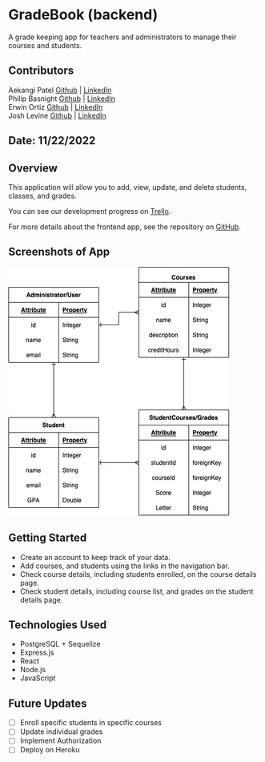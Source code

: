 # GradeBook (backend)

A grade keeping app for teachers and administrators to manage their courses and students.

## Contributors

Aekangi Patel [Github](https://github.com/Aekangi) | [LinkedIn](https://www.linkedin.com/in/aekangipatel/) <br />
Philip Basnight [Github](https://github.com/phizbiz) | [LinkedIn](https://www.linkedin.com/in/philip-basnight/) <br />
Erwin Ortiz [Github](https://github.com/eortiz65) | [LinkedIn](https://www.linkedin.com/in/erwin-e-ortiz/) <br />
Josh Levine [Github](https://github.com/jadlevine) | [LinkedIn](https://www.linkedin.com/in/joshua-adam-levine/) <br />

## Date: 11/22/2022

## Overview

This application will allow you to add, view, update, and delete students, classes, and grades.

You can see our development progress on [Trello](https://trello.com/b/1ZcAdoVy/gradebook).

For more details about the frontend app, see the repository on [GitHub](https://github.com/jadlevine/gradebook-frontend).

## Screenshots of App

![](assets/ERD.jpg)

## Getting Started

- Create an account to keep track of your data.
- Add courses, and students using the links in the navigation bar.
- Check course details, including students enrolled, on the course details page.
- Check student details, including course list, and grades on the student details page.

## Technologies Used

- PostgreSQL + Sequelize
- Express.js
- React
- Node.js
- JavaScript

## Future Updates

- [ ] Enroll specific students in specific courses
- [ ] Update individual grades
- [ ] Implement Authorization
- [ ] Deploy on Heroku
